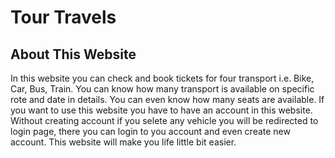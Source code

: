 # Tour Travels

## About This Website
In this website you can check and book tickets for four transport i.e. Bike, Car, Bus, Train. You can know how many transport is available on specific rote and date in details. You can even know how many seats are available. If you want to use this website you have to have an account in this website. Without creating account if you selete any vehicle you will be redirected to login page, there you can login to you account and even create new account. This website will make you life little bit easier.
